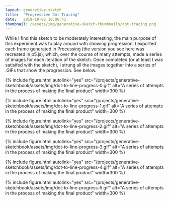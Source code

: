 ```yaml
---
layout: generative-sketch
title:  "Progressive Dot Tracing"
date:   2019-10-02 10:06:41
thumbnail: /assets/img/generative-sketch-thumbnails/dot-tracing.png
---
```


<script>

let sketch = function(p) {

    /*********************/
    /*** INIT VARIABLE ***/
    /*********************/

    const w = Math.min(500, $("#p5-container").width()),
          h = w;

    /* styling vars */
    const dot_r = 25,
          line_w = 5,
          dot_c = "#77bdee",
          line_c = "#d2e9fa";

    /* position vars */
    const n_dots = 15,
          n_lines = n_dots - 1;
    let points = [];

    /* animation vars */
    const n_dot_frames = 4,
          n_line_frames = 4;
    let state = 0,
        frame = 0,
        n_visible_dots = 0,
        n_visible_lines = 0;

    /********************************/
    /*** DECLARE HELPER FUNCTIONS ***/
    /********************************/

    function randomize_position() {
        return [p.random(w * 0.1, w * 0.9), p.random(h * 0.1, h * 0.9)];
    }

    function randomize_positions() {
        points = [];
        for (let i = 0; i < n_dots; i++) {
            let pos = randomize_position();
            while (calculate_min_buffer(pos, i) < dot_r * 2.5) {
                pos = randomize_position();
            }
            points.push(pos);
        }
    }

    function calculate_min_buffer(pos, dot_ix) {
        let min_buffer = w;
        for (let i = 0; i < dot_ix; i++) {
            min_buffer = p.min(min_buffer, p.pow(p.pow(pos[0] - points[i][0], 2) + p.pow(pos[1] - points[i][1], 2), 0.5));
        }
        return min_buffer;
    }

    function on_dot() {
        return state < n_dots;
        // return state % 2 == 0;
        // return (state == 0) | (state % 2 == 1);
    }

    function render_dot_appearing(dot_ix, frame) {
        p.fill(p.color(dot_c));
        p.noStroke();
        p.circle(points[dot_ix][0], points[dot_ix][1], dot_r * frame / n_dot_frames);
    }

    function render_line_appearing(line_ix, frame) {
        p.stroke(p.color(line_c));
        p.strokeWeight(line_w);
        let dx = (points[line_ix + 1][0] - points[line_ix][0]) * frame / n_line_frames,
            dy = (points[line_ix + 1][1] - points[line_ix][1]) * frame / n_line_frames;
        p.line(points[line_ix][0], points[line_ix][1], points[line_ix][0] + dx, points[line_ix][1] + dy);
    }

    /*********************/
    /*** DEFINE SKETCH ***/
    /*********************/

    p.setup = function() {
        p.createCanvas(w, h);
        p.frameRate(15);
        p.background("white");

        randomize_positions();    
    };

    p.draw = function() {
        if (state == 0) {
            p.clear();
            p.background("white");
        }

        if (on_dot()) {
            render_dot_appearing(state - n_visible_lines, frame);
        } else {
            render_line_appearing(state - n_visible_dots, frame);
            for (let i = 0; i < n_visible_dots; i++) render_dot_appearing(i, n_dot_frames);
        }

        frame++;
        if ((on_dot() & frame > n_dot_frames) | (!on_dot() & frame > n_line_frames)) {
            if (on_dot()) n_visible_dots++;
            else n_visible_lines++;
            state++;
            frame = 0;
        }
        if (n_visible_lines >= n_lines & n_visible_dots >= n_dots) {
            state = 0;
            n_visible_dots = 0;
            n_visible_lines = 0;
            randomize_positions();
        }
    };

}

new p5(sketch, 'p5-container');

</script>

While I find this sketch to be moderately interesting, the main purpose of this experiment was to play around with showing progression. I exported each frame generated in Processing (the version you see here was recreated in p5.js), which, over the course of many attempts, made a series of images for each iteration of the sketch. Once completed (or at least I was satisifed with the sketch), I strung all the images together into a series of .GIFs that show the progression. See below.

{% include figure.html autolink="yes" src="/projects/generative-sketchbook/assets/img/dot-to-line-progress-0.gif" alt="A series of attempts in the process of making the final product" width=300 %}

{% include figure.html autolink="yes" src="/projects/generative-sketchbook/assets/img/dot-to-line-progress-1.gif" alt="A series of attempts in the process of making the final product" width=300 %}

{% include figure.html autolink="yes" src="/projects/generative-sketchbook/assets/img/dot-to-line-progress-2.gif" alt="A series of attempts in the process of making the final product" width=300 %}

{% include figure.html autolink="yes" src="/projects/generative-sketchbook/assets/img/dot-to-line-progress-3.gif" alt="A series of attempts in the process of making the final product" width=300 %}

{% include figure.html autolink="yes" src="/projects/generative-sketchbook/assets/img/dot-to-line-progress-4.gif" alt="A series of attempts in the process of making the final product" width=300 %}

{% include figure.html autolink="yes" src="/projects/generative-sketchbook/assets/img/dot-to-line-progress-5.gif" alt="A series of attempts in the process of making the final product" width=300 %}

<style>
    p.fig-paragraph {
        text-align: left !important;
    }
</style>